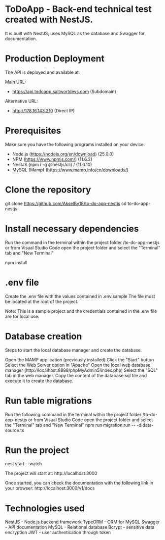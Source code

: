 # ToDoApp - Back-end technical test created with NestJS.
It is built with NestJS, uses MySQL as the database and Swagger for documentation.

# Production Deployment

The API is deployed and available at:

Main URL:
- https://api.todoapp.saltwortdevs.com (Subdomain)

Alternative URL:
- http://178.16.143.210 (Direct IP)

# Prerequisites
Make sure you have the following programs installed on your device.

- Node.js (https://nodejs.org/en/download) (25.0.0)
- NPM (https://www.npmjs.com/) (11.6.2)
- NestJS (npm i -g @nestjs/cli) / (11.0.10)
- MySQL (Mamp) (https://www.mamp.info/en/downloads/)

# Clone the repository
git clone https://github.com/AkselBy18/to-do-app-nestjs
cd to-do-app-nestjs

# Install necessary dependencies
Run the command in the terminal within the project folder /to-do-app-nestjs or from Visual Studio Code open the project folder and select the "Terminal" tab and "New Terminal"

npm install

# .env file
Create the .env file with the values contained in .env.sample
The file must be located at the root of the project.

Note: This is a sample project and the credentials contained in the .env file are for local use.

# Database creation
Steps to start the local database manager and create the database.

Open the MAMP application (previously installed)
Click the "Start" button
Select the Web Server option in "Apache"
Open the local web database manager (http://localhost:8888/phpMyAdmin5/index.php)
Select the "SQL" tab in the web manager.
Copy the content of the database.sql file and execute it to create the database.

# Run table migrations
Run the following command in the terminal within the project folder /to-do-app-nestjs or from Visual Studio Code open the project folder and select the "Terminal" tab and "New Terminal"
npm run migration:run -- -d data-source.ts

# Run the project
nest start --watch

The project will start at:
http://localhost:3000

Once started, you can check the documentation with the following link in your browser:
http://localhost:3000/v1/docs

# Technologies used

NestJS - Node.js backend framework
TypeORM - ORM for MySQL
Swagger - API documentation
MySQL - Relational database
Bcrypt - sensitive data encryption
JWT - user authentication through token